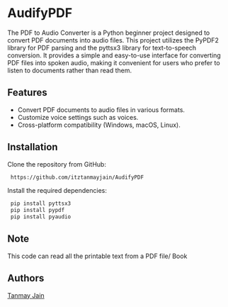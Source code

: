 # AudifyPDF

The PDF to Audio Converter is a Python beginner project designed to convert PDF documents into audio files. This project utilizes the PyPDF2 library for PDF parsing and the pyttsx3 library for text-to-speech conversion. It provides a simple and easy-to-use interface for converting PDF files into spoken audio, making it convenient for users who prefer to listen to documents rather than read them.


## Features

- Convert PDF documents to audio files in various formats.
- Customize voice settings such as voices.
- Cross-platform compatibility (Windows, macOS, Linux).



## Installation

Clone the repository from GitHub:

```bash
 https://github.com/itztanmayjain/AudifyPDF
```
Install the required dependencies:
```bash
 pip install pyttsx3
 pip install pypdf
 pip install pyaudio
```

    
## Note
This code can read all the printable text from a PDF file/ Book
## Authors
 [Tanmay Jain](https://github.com/itztanmayjain)

